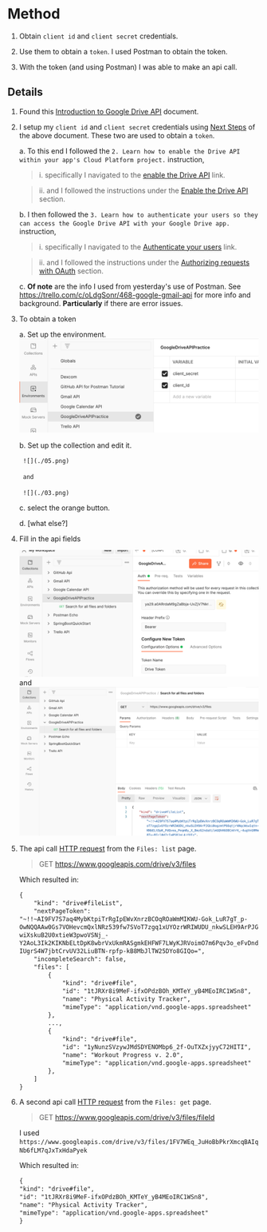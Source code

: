 # Method

1. Obtain `client id` and `client secret` credentials.

2. Use them to obtain a `token`. I used Postman to obtain the token.

3. With the token (and using Postman) I was able to make an api call.


## Details

1. Found this [Introduction to Google Drive API](https://developers.google.com/drive/api/v3/about-sdk) document.

2. I setup my `client id` and `client secret` credentials using [Next Steps](https://developers.google.com/drive/api/v3/about-sdk#next_steps) of the above document. These two are used to obtain a `token`.

    a. To this end I followed the `2. Learn how to enable the Drive API within your app's Cloud Platform project.` instruction, 
    
    >i. specifically I navigated to the [enable the Drive API](https://developers.google.com/drive/api/v3/enable-drive-api) link.

    >ii. and I followed the instructions under the [Enable the Drive API](https://developers.google.com/drive/api/v3/enable-drive-api#enable_the_drive_api) section.
    
    b. I then followed the `3. Learn how to authenticate your users so they can access the Google Drive API with your Google Drive app.` instruction, 
    
    >i. specifically I navigated to the [Authenticate your users](https://developers.google.com/drive/api/v3/about-auth) link.

    >ii. and I followed the instructions under the [Authorizing requests with OAuth](https://developers.google.com/drive/api/v3/about-auth#OAuth2Authorizing) section.

    c. **Of note** are the info I used from yesterday's use of Postman. See https://trello.com/c/oLdgSonr/468-google-gmail-api for more info and background. **Particularly** if there are error issues.

3. To obtain a token

    a. Set up the environment.
        ![](./01.png)

    b. Set up the collection and edit it.
        
        ![](./05.png)

        and 
        
        ![](./03.png)

    c. select the orange button.

    d. [what else?]

4. Fill in the api fields

    ![](./02.png)
    and
    ![](./04.png)

5. The api call
[HTTP request](https://developers.google.com/drive/api/v3/reference/files/list#http-request) from the `Files: list` page.
    >GET https://www.googleapis.com/drive/v3/files

    Which resulted in:

    ```
    {
        "kind": "drive#fileList",
        "nextPageToken": "~!!~AI9FV7S7aq4MybKtpiTrRgIpEWvXnrzBCOqROaWmMIKWU-Gok_LuR7gT_p-OwNQQAAw0Gs7VOHevcmQxlNRz539fw7SVoT7zgq1xUYOzrWRIWUDU_nkwSLEH9ArPJGbi0ogzmtP66qtjrkNqcWsw1qtn-wiXskuB2U0xtieW3pwoVSNj_-Y2AoL3Ik2KIKNbELtDpK8wbrVxUkmRASgmkEHFWF7LWyKJRVoimO7m6Pqv3o_eFvDnd_iaDMirGW_w0Q7cy-IUgrS4W7jbtCrvUV32LiuBTN-rpfp-kB8MbJlTW25DYo8GIQo=",
        "incompleteSearch": false,
        "files": [
            {
                "kind": "drive#file",
                "id": "1tJRXr8i9MeF-ifxOPdzBOh_KMTeY_yB4MEoIRC1WSn8",
                "name": "Physical Activity Tracker",
                "mimeType": "application/vnd.google-apps.spreadsheet"
            },
            ...,
            {
                "kind": "drive#file",
                "id": "1yNunzSVzywJMdSDYENOMbp6_2f-OuTXZxjyyC72HITI",
                "name": "Workout Progress v. 2.0",
                "mimeType": "application/vnd.google-apps.spreadsheet"
            },
        ]
    }
    ```


6. A second api call
[HTTP request](https://developers.google.com/drive/api/v3/reference/files/get#http-request) from the `Files: get` page.

    >GET https://www.googleapis.com/drive/v3/files/fileId

    I used `https://www.googleapis.com/drive/v3/files/1FV7WEq_JuHoBbPkrXmcqBAIqNb6fLM7qJxTxHdaPyek` 

    Which resulted in:

    ```
    {
    "kind": "drive#file",
    "id": "1tJRXr8i9MeF-ifxOPdzBOh_KMTeY_yB4MEoIRC1WSn8",
    "name": "Physical Activity Tracker",
    "mimeType": "application/vnd.google-apps.spreadsheet"
    }
    ```
